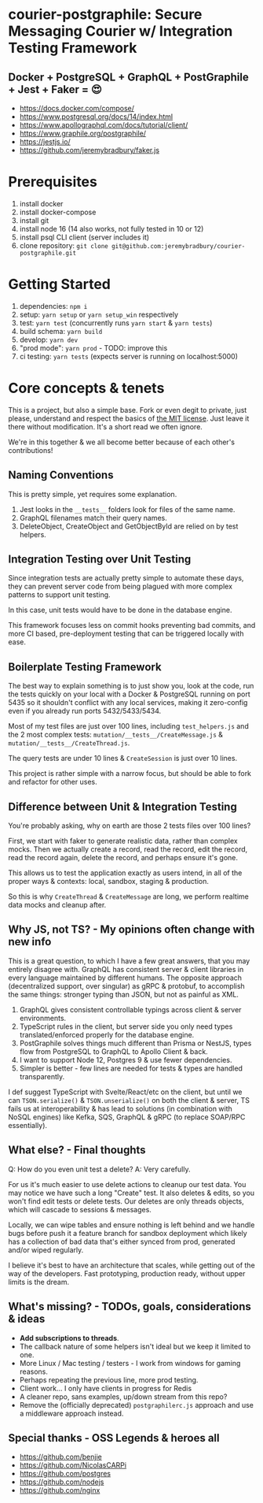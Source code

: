 # courier-postgraphile: Secure Messaging Courier w/ Integration Testing Framework

## Docker + PostgreSQL + GraphQL + PostGraphile + Jest + Faker = 😍

- https://docs.docker.com/compose/
- https://www.postgresql.org/docs/14/index.html
- https://www.apollographql.com/docs/tutorial/client/
- https://www.graphile.org/postgraphile/
- https://jestjs.io/
- https://github.com/jeremybradbury/faker.js

# Prerequisites

1. install docker
1. install docker-compose
1. install git
1. install node 16 (14 also works, not fully tested in 10 or 12)
1. install psql CLI client (server includes it)
1. clone repository: `git clone git@github.com:jeremybradbury/courier-postgraphile.git`

# Getting Started

1. dependencies: `npm i`
1. setup: `yarn setup` or `yarn setup_win` respectively
1. test: `yarn test` (concurrently runs `yarn start` & `yarn tests`)
1. build schema: `yarn build`
1. develop: `yarn dev`
1. "prod mode": `yarn prod` - TODO: improve this
1. ci testing: `yarn tests` (expects server is running on localhost:5000)

# Core concepts & tenets

This is a project, but also a simple base. Fork or even degit to private, just please, understand and respect the basics of [the MIT license](LICENSE.txt). Just leave it there without modification. It's a short read we often ignore.

We're in this together & we all become better because of each other's contributions!
## Naming Conventions

This is pretty simple, yet requires some explanation.

1. Jest looks in the `__tests__` folders look for files of the same name.
1. GraphQL filenames match their query names.
1. DeleteObject, CreateObject and GetObjectById are relied on by test helpers.

## Integration Testing over Unit Testing

Since integration tests are actually pretty simple to automate these days, they can prevent server code from being plagued with more complex patterns to support unit testing.

In this case, unit tests would have to be done in the database engine.

This framework focuses less on commit hooks preventing bad commits, and more CI based, pre-deployment testing that can be triggered locally with ease.

## Boilerplate Testing Framework

The best way to explain something is to just show you, look at the code, run the tests quickly on your local with a Docker & PostgreSQL running on port 5435 so it shouldn't conflict with any local services, making it zero-config even if you already run ports 5432/5433/5434.

Most of my test files are just over 100 lines, including `test_helpers.js` and the 2 most complex tests: `mutation/__tests__/CreateMessage.js` & `mutation/__tests__/CreateThread.js`.

The query tests are under 10 lines & `CreateSession` is just over 10 lines.

This project is rather simple with a narrow focus, but should be able to fork and refactor for other uses.

## Difference between Unit & Integration Testing

You're probably asking, why on earth are those 2 tests files over 100 lines?

First, we start with faker to generate realistic data, rather than complex mocks. Then we actually create a record, read the record, edit the record, read the record again, delete the record, and perhaps ensure it's gone.

This allows us to test the application exactly as users intend, in all of the proper ways & contexts: local, sandbox, staging & production.

So this is why `CreateThread` & `CreateMessage` are long, we perform realtime data mocks and cleanup after.

## Why JS, not TS? - My opinions often change with new info

This is a great question, to which I have a few great answers, that you may entirely disagree with. GraphQL has consistent server & client libraries in every language maintained by different humans. The opposite approach (decentralized support, over singular) as gRPC & protobuf, to accomplish the same things: stronger typing than JSON, but not as painful as XML.

1. GraphQL gives consistent controllable typings across client & server environments.
1. TypeScript rules in the client, but server side you only need types translated/enforced properly for the database engine.
1. PostGraphile solves things much different than Prisma or NestJS, types flow from PostgreSQL to GraphQL to Apollo Client & back.
1. I want to support Node 12, Postgres 9 & use fewer dependencies.
1. Simpler is better - few lines are needed for tests & types are handled transparently.

I def suggest TypeScript with Svelte/React/etc on the client, but until we can `TSON.serialize()` & `TSON.unserialize()` on both the client & server, TS fails us at interoperability & has lead to solutions (in combination with NoSQL engines) like Kefka, SQS, GraphQL & gRPC (to replace SOAP/RPC essentially).

## What else? - Final thoughts

Q: How do you even unit test a delete? 
A: Very carefully. 

For us it's much easier to use delete actions to cleanup our test data. You may notice we have such a long "Create" test. It also deletes & edits, so you won't find edit tests or delete tests. Our deletes are only threads objects, which will cascade to sessions & messages. 

Locally, we can wipe tables and ensure nothing is left behind and we handle bugs before push it a feature branch for sandbox deployment which likely has a collection of bad data that's either synced from prod, generated and/or wiped regularly.

I believe it's best to have an architecture that scales, while getting out of the way of the developers. Fast prototyping, production ready, without upper limits is the dream.

## What's missing? - TODOs, goals, considerations & ideas

- **Add subscriptions to threads**.
- The callback nature of some helpers isn't ideal but we keep it limited to one.
- More Linux / Mac testing / testers - I work from windows for gaming reasons.
- Perhaps repeating the previous line, more prod testing.
- Client work... I only have clients in progress for Redis
- A cleaner repo, sans examples, up/down stream from this repo?
- Remove the (officially deprecated) `postgraphilerc.js` approach and use a middleware approach instead.

## Special thanks - OSS Legends & heroes all
- https://github.com/benjie
- https://github.com/NicolasCARPi
- https://github.com/postgres
- https://github.com/nodejs
- https://github.com/nginx
